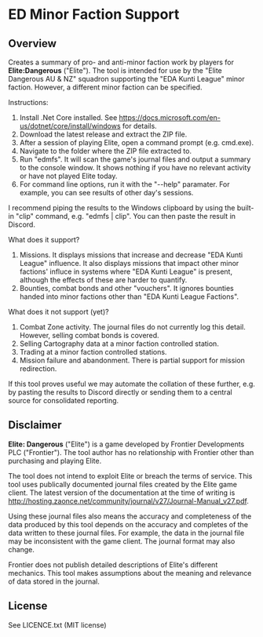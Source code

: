 # ED Minor Faction Support

## Overview

Creates a summary of pro- and anti-minor faction work by players for **Elite:Dangerous** ("Elite"). The tool is intended for use by the "Elite Dangerous AU & NZ" squadron supporting the "EDA Kunti League" minor faction. However, a different minor faction can be specified.

Instructions:
1. Install .Net Core installed. See https://docs.microsoft.com/en-us/dotnet/core/install/windows for details.
2. Download the latest release and extract the ZIP file.
3. After a session of playing Elite, open a command prompt (e.g. cmd.exe).
4. Navigate to the folder where the ZIP file extracted to.
5. Run "edmfs". It will scan the game's journal files and output a summary to the console window. It shows nothing if you have no relevant activity or have not played Elite today.
6. For command line options, run it with the "--help" paramater. For example, you can see results of other day's sessions.

I recommend piping the results to the Windows clipboard by using the built-in "clip" command, e.g. "edmfs | clip". You can then paste the result in Discord.

What does it support?
1. Missions. It displays missions that increase and decrease "EDA Kunti League" influence. It also displays missions that impact other minor factions' influce in systems where "EDA Kunti League" is present, although the effects of these are harder to quantify.
2. Bounties, combat bonds and other "vouchers". It ignores bounties handed into minor factions other than "EDA Kunti League Factions".

What does it not support (yet)?
1. Combat Zone activity. The journal files do not currently log this detail. However, selling combat bonds is covered.
2. Selling Cartography data at a minor faction controlled station.
3. Trading at a minor faction controlled stations.
4. Mission failure and abandonment. There is partial support for mission redirection.

If this tool proves useful we may automate the collation of these further, e.g. by pasting the results to Discord directly or sending them to a central source for consolidated reporting.

## Disclaimer

**Elite: Dangerous** ("Elite") is a game developed by Frontier Developments PLC ("Frontier"). The tool author has no relationship with Frontier other than purchasing and playing Elite. 

The tool does not intend to exploit Elite or breach the terms of service. This tool uses publically documented journal files created by the Elite game client. The latest version of the documentation at the time of writing is http://hosting.zaonce.net/community/journal/v27/Journal-Manual_v27.pdf.

Using these journal files also means the accuracy and completeness of the data produced by this tool depends on the accuracy and completes of the data written to these journal files. For example, the data in the journal file may be inconsistent with the game client. The journal format may also change.

Frontier does not publish detailed descriptions of Elite's different mechanics. This tool makes assumptions about the meaning and relevance of data stored in the journal.

## License
 
See LICENCE.txt (MIT license)